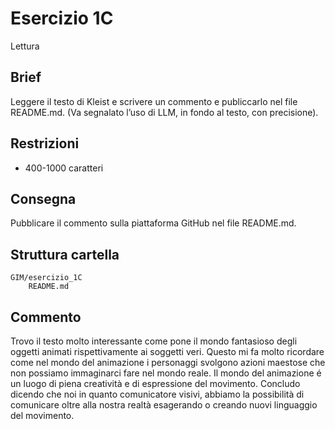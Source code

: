 # Esercizio 1C
Lettura

## Brief
Leggere il testo di Kleist e scrivere un commento e publiccarlo nel file README.md.
(Va segnalato l’uso di LLM, in fondo al testo, con precisione). 

## Restrizioni
- 400-1000 caratteri

## Consegna
Pubblicare il commento sulla piattaforma GitHub nel file README.md.

## Struttura cartella
```
GIM/esercizio_1C
	README.md
``` 


## Commento

Trovo il testo molto interessante come pone il mondo fantasioso degli oggetti animati rispettivamente ai soggetti veri. Questo mi fa molto ricordare come nel mondo del animazione i personaggi svolgono azioni maestose che non possiamo immaginarci fare nel mondo reale. Il mondo del animazione é un luogo di piena creatività e di espressione del movimento. Concludo dicendo che noi in quanto comunicatore visivi, abbiamo la possibilità di comunicare oltre alla nostra realtà esagerando o creando nuovi linguaggio del movimento.

